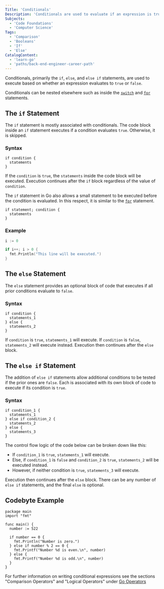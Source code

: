 ```yaml
---
Title: 'Conditionals'
Description: 'Conditionals are used to evaluate if an expression is true or false and execute code based on that value.'
Subjects:
  - 'Code Foundations'
  - 'Computer Science'
Tags:
  - 'Comparison'
  - 'Booleans'
  - 'If'
  - 'Else'
CatalogContent:
  - 'learn-go'
  - 'paths/back-end-engineer-career-path'
---
```


Conditionals, primarily the `if`, `else`, and `else if` statements, are used to execute based on whether an expression evaluates to `true` or `false`.

Conditionals can be nested elsewhere such as inside the [`switch`](https://www.codecademy.com/resources/docs/go/switch) and [`for`](https://www.codecademy.com/resources/docs/go/loops) statements.

## The `if` Statement

The `if` statement is mostly associated with conditionals. The code block inside an `if` statement executes if a condition evaluates `true`. Otherwise, it is skipped.

### Syntax

```pseudo
if condition {
  statements
}
```

If the `condition` is `true`, the `statements` inside the code block will be executed. Execution continues after the `if` block regardless of the value of `condition`.

The `if` statement in Go also allows a small statement to be executed before the condition is evaluated. In this respect, it is similar to the [`for`](https://www.codecademy.com/resources/docs/go/loops) statement.

```pseudo
if statement; condition {
  statements
}
```

### Example

```go
i := 0

if i++; i > 0 {
  fmt.Println("This line will be executed.")
}
```

## The `else` Statement

The `else` statement provides an optional block of code that executes if all prior conditions evaluate to `false`.

### Syntax

```pseudo
if condition {
  statements_1
} else {
  statements_2
}
```

If `condition` is `true`, `statements_1` will execute. If `condition` is `false`, `statements_2` will execute instead. Execution then continues after the `else` block.

## The `else if` Statement

The addition of `else if` statements allow additional conditions to be tested if the prior ones are `false`. Each is associated with its own block of code to execute if its condition is `true`.

### Syntax

```pseudo
if condition_1 {
  statements_1
} else if condition_2 {
  statements_2
} else {
  statements_3
}
```

The control flow logic of the code below can be broken down like this:

- If `condition_1` is `true`, `statements_1` will execute.
- Else, if `condition_1` is `false` and `condition_2` is `true`, `statements_2` will be executed instead.
- However, if neither condition is `true`, `statements_3` will execute.

Execution then continues after the `else` block. There can be any number of `else if` statements, and the final `else` is optional.

## Codebyte Example

```codebyte/golang
package main
import "fmt"

func main() {
  number := 522

  if number == 0 {
    fmt.Println("Number is zero.")
  } else if number % 2 == 0 {
    fmt.Printf("Number %d is even.\n", number)
  } else {
    fmt.Printf("Number %d is odd.\n", number)
  }
}
```

For further information on writing conditional expressions see the sections "Comparison Operators" and "Logical Operators" under [Go Operators](https://www.codecademy.com/resources/docs/go/operators)
